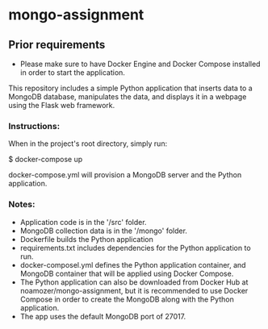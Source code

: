 # mongo-assignment

## Prior requirements
- Please make sure to have Docker Engine and Docker Compose installed in order to start the application.

This repository includes a simple Python application that inserts data to a MongoDB database, manipulates the data, and displays it in a webpage using the Flask web framework.

### Instructions:

When in the project's root directory, simply run:

$ docker-compose up

docker-compose.yml will provision a MongoDB server and the Python application.


### Notes:
- Application code is in the '/src' folder.
- MongoDB collection data is in the '/mongo' folder.
- Dockerfile builds the Python application
- requirements.txt includes dependencies for the Python application to run.
- docker-composel.yml defines the Python application container, and MongoDB container that will be applied using Docker Compose.
- The Python application can also be downloaded from Docker Hub at noamozer/mongo-assignment, but it is recommended to use Docker Compose in order to create the MongoDB along with the Python application.
- The app uses the default MongoDB port of 27017.
